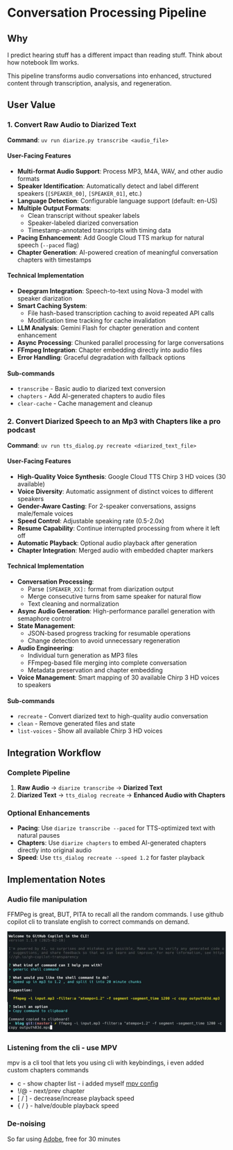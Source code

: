 # Conversation Processing Pipeline

## Why

I predict hearing stuff has a different impact than reading stuff. Think about how notebook llm works.

This pipeline transforms audio conversations into enhanced, structured content through transcription, analysis, and regeneration.

## User Value

### 1. Convert Raw Audio to Diarized Text

**Command**: `uv run diarize.py transcribe <audio_file>`

#### User-Facing Features

- **Multi-format Audio Support**: Process MP3, M4A, WAV, and other audio formats
- **Speaker Identification**: Automatically detect and label different speakers (`[SPEAKER_00]`, `[SPEAKER_01]`, etc.)
- **Language Detection**: Configurable language support (default: en-US)
- **Multiple Output Formats**:
  - Clean transcript without speaker labels
  - Speaker-labeled diarized conversation
  - Timestamp-annotated transcripts with timing data
- **Pacing Enhancement**: Add Google Cloud TTS markup for natural speech (`--paced` flag)
- **Chapter Generation**: AI-powered creation of meaningful conversation chapters with timestamps

#### Technical Implementation

- **Deepgram Integration**: Speech-to-text using Nova-3 model with speaker diarization
- **Smart Caching System**:
  - File hash-based transcription caching to avoid repeated API calls
  - Modification time tracking for cache invalidation
- **LLM Analysis**: Gemini Flash for chapter generation and content enhancement
- **Async Processing**: Chunked parallel processing for large conversations
- **FFmpeg Integration**: Chapter embedding directly into audio files
- **Error Handling**: Graceful degradation with fallback options

#### Sub-commands

- `transcribe` - Basic audio to diarized text conversion
- `chapters` - Add AI-generated chapters to audio files
- `clear-cache` - Cache management and cleanup

### 2. Convert Diarized Speech to an Mp3 with Chapters like a pro podcast

**Command**: `uv run tts_dialog.py recreate <diarized_text_file>`

#### User-Facing Features

- **High-Quality Voice Synthesis**: Google Cloud TTS Chirp 3 HD voices (30 available)
- **Voice Diversity**: Automatic assignment of distinct voices to different speakers
- **Gender-Aware Casting**: For 2-speaker conversations, assigns male/female voices
- **Speed Control**: Adjustable speaking rate (0.5-2.0x)
- **Resume Capability**: Continue interrupted processing from where it left off
- **Automatic Playback**: Optional audio playback after generation
- **Chapter Integration**: Merged audio with embedded chapter markers

#### Technical Implementation

- **Conversation Processing**:
  - Parse `[SPEAKER_XX]:` format from diarization output
  - Merge consecutive turns from same speaker for natural flow
  - Text cleaning and normalization
- **Async Audio Generation**: High-performance parallel generation with semaphore control
- **State Management**:
  - JSON-based progress tracking for resumable operations
  - Change detection to avoid unnecessary regeneration
- **Audio Engineering**:
  - Individual turn generation as MP3 files
  - FFmpeg-based file merging into complete conversation
  - Metadata preservation and chapter embedding
- **Voice Management**: Smart mapping of 30 available Chirp 3 HD voices to speakers

#### Sub-commands

- `recreate` - Convert diarized text to high-quality audio conversation
- `clean` - Remove generated files and state
- `list-voices` - Show all available Chirp 3 HD voices

## Integration Workflow

### Complete Pipeline

1. **Raw Audio** → `diarize transcribe` → **Diarized Text**
2. **Diarized Text** → `tts_dialog recreate` → **Enhanced Audio with Chapters**

### Optional Enhancements

- **Pacing**: Use `diarize transcribe --paced` for TTS-optimized text with natural pauses
- **Chapters**: Use `diarize chapters` to embed AI-generated chapters directly into original audio
- **Speed**: Use `tts_dialog recreate --speed 1.2` for faster playback

## Implementation Notes

### Audio file manipulation

FFMPeg is great, BUT, PITA to recall all the random commands. I use github copilot cli to translate english to correct commands on demand.

![](https://raw.githubusercontent.com/idvorkin/ipaste/main/20250607_074356.webp)

### Listening from the cli - use MPV

mpv is a cli tool that lets you using cli with keybindings, i even added custom chapters commands

- c - show chapter list - i added myself [mpv config](https://github.com/idvorkin/settings/blob/0fc587aa33e5a92bcbca409e71447bc831fa7e3d/config/mpv/input.conf?plain=1#l8)
- !/@ - next/prev chapter
- [ / ] - decrease/increase playback speed
- { / } - halve/double playback speed

### De-noising

So far using [Adobe](https://podcast.adobe.com/en/enhance#), free for 30 minutes
